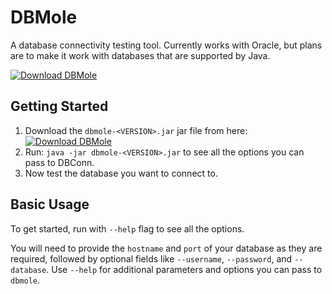 # DBMole

A database connectivity testing tool. Currently works with Oracle, but plans are to make it work with databases that are supported by Java.

[![Download DBMole](https://img.shields.io/badge/DBMole-Download-orange.svg)](https://github.com/davydany/dbmole/releases)


## Getting Started

1. Download the `dbmole-<VERSION>.jar` jar file from here: [![Download DBMole](https://img.shields.io/badge/DBMole-Download-orange.svg)](https://github.com/davydany/dbmole/releases)
2. Run: `java -jar dbmole-<VERSION>.jar` to see all the options you can pass to DBConn. 
3. Now test the database you want to connect to.

## Basic Usage

To get started, run with `--help` flag to see all the options. 

You will need to provide the `hostname` and `port` of your database
as they are required, followed by optional fields like `--username`, 
`--password`, and `--database`. Use `--help` for additional parameters
and options you can pass to `dbmole`.
